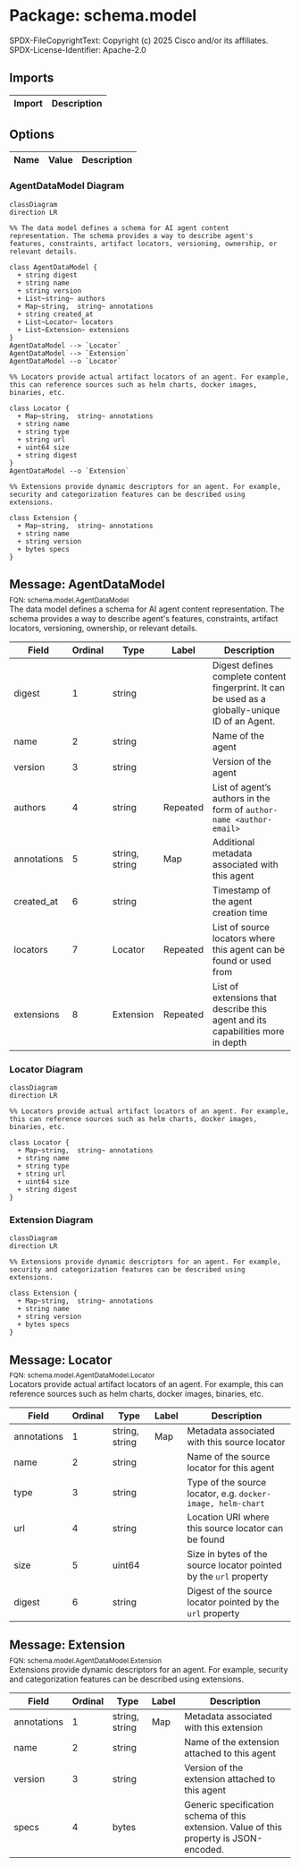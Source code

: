 # Package: schema.model

<div class="comment"><span>SPDX-FileCopyrightText: Copyright (c) 2025 Cisco and/or its affiliates. SPDX-License-Identifier: Apache-2.0</span><br/></div>

## Imports

| Import | Description |
|--------|-------------|



## Options

| Name | Value | Description |
|------|-------|-------------|




### AgentDataModel Diagram

```mermaid
classDiagram
direction LR

%% The data model defines a schema for AI agent content representation. The schema provides a way to describe agent's features, constraints, artifact locators, versioning, ownership, or relevant details.

class AgentDataModel {
  + string digest
  + string name
  + string version
  + List~string~ authors
  + Map~string,  string~ annotations
  + string created_at
  + List~Locator~ locators
  + List~Extension~ extensions
}
AgentDataModel --> `Locator`
AgentDataModel --> `Extension`
AgentDataModel --o `Locator`

%% Locators provide actual artifact locators of an agent. For example, this can reference sources such as helm charts, docker images, binaries, etc.

class Locator {
  + Map~string,  string~ annotations
  + string name
  + string type
  + string url
  + uint64 size
  + string digest
}
AgentDataModel --o `Extension`

%% Extensions provide dynamic descriptors for an agent. For example, security and categorization features can be described using extensions.

class Extension {
  + Map~string,  string~ annotations
  + string name
  + string version
  + bytes specs
}

```

## Message: AgentDataModel
<div style="font-size: 12px; margin-top: -10px;" class="fqn">FQN: schema.model.AgentDataModel</div>

<div class="comment"><span>The data model defines a schema for AI agent content representation. The schema provides a way to describe agent's features, constraints, artifact locators, versioning, ownership, or relevant details.</span><br/></div>

| Field       | Ordinal | Type           | Label    | Description                                                                                       |
|-------------|---------|----------------|----------|---------------------------------------------------------------------------------------------------|
| digest      | 1       | string         |          | Digest defines complete content fingerprint. It can be used as a globally-unique ID of an Agent.  |
| name        | 2       | string         |          | Name of the agent                                                                                 |
| version     | 3       | string         |          | Version of the agent                                                                              |
| authors     | 4       | string         | Repeated | List of agent’s authors in the form of `author-name <author-email>`                             |
| annotations | 5       | string, string | Map      | Additional metadata associated with this agent                                                    |
| created_at  | 6       | string         |          | Timestamp of the agent creation time                                                              |
| locators    | 7       | Locator        | Repeated | List of source locators where this agent can be found or used from                                |
| extensions  | 8       | Extension      | Repeated | List of extensions that describe this agent and its capabilities more in depth                    |



### Locator Diagram

```mermaid
classDiagram
direction LR

%% Locators provide actual artifact locators of an agent. For example, this can reference sources such as helm charts, docker images, binaries, etc.

class Locator {
  + Map~string,  string~ annotations
  + string name
  + string type
  + string url
  + uint64 size
  + string digest
}

```
### Extension Diagram

```mermaid
classDiagram
direction LR

%% Extensions provide dynamic descriptors for an agent. For example, security and categorization features can be described using extensions.

class Extension {
  + Map~string,  string~ annotations
  + string name
  + string version
  + bytes specs
}

```

## Message: Locator
<div style="font-size: 12px; margin-top: -10px;" class="fqn">FQN: schema.model.AgentDataModel.Locator</div>

<div class="comment"><span>Locators provide actual artifact locators of an agent. For example, this can reference sources such as helm charts, docker images, binaries, etc.</span><br/></div>

| Field       | Ordinal | Type           | Label | Description                                                        |
|-------------|---------|----------------|-------|--------------------------------------------------------------------|
| annotations | 1       | string, string | Map   | Metadata associated with this source locator                       |
| name        | 2       | string         |       | Name of the source locator for this agent                          |
| type        | 3       | string         |       | Type of the source locator, e.g. `docker-image, helm-chart`        |
| url         | 4       | string         |       | Location URI where this source locator can be found                |
| size        | 5       | uint64         |       | Size in bytes of the source locator pointed by the `url` property  |
| digest      | 6       | string         |       | Digest of the source locator pointed by the `url` property         |




## Message: Extension
<div style="font-size: 12px; margin-top: -10px;" class="fqn">FQN: schema.model.AgentDataModel.Extension</div>

<div class="comment"><span>Extensions provide dynamic descriptors for an agent. For example, security and categorization features can be described using extensions.</span><br/></div>

| Field       | Ordinal | Type           | Label | Description                                                                              |
|-------------|---------|----------------|-------|------------------------------------------------------------------------------------------|
| annotations | 1       | string, string | Map   | Metadata associated with this extension                                                  |
| name        | 2       | string         |       | Name of the extension attached to this agent                                             |
| version     | 3       | string         |       | Version of the extension attached to this agent                                          |
| specs       | 4       | bytes          |       | Generic specification schema of this extension. Value of this property is JSON-encoded.  |






<!-- Created by: Proto Diagram Tool -->
<!-- https://github.com/GoogleCloudPlatform/proto-gen-md-diagrams -->

